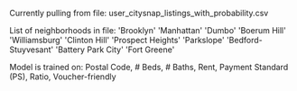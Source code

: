 Currently pulling from file: user_citysnap_listings_with_probability.csv

List of neighborhoods in file: 'Brooklyn' 'Manhattan' 'Dumbo' 'Boerum Hill' 'Williamsburg' 'Clinton Hill' 'Prospect Heights' 'Parkslope' 'Bedford-Stuyvesant' 'Battery Park City' 'Fort Greene'

Model is trained on: Postal Code,	# Beds,	# Baths, Rent, Payment Standard (PS), Ratio, Voucher-friendly
